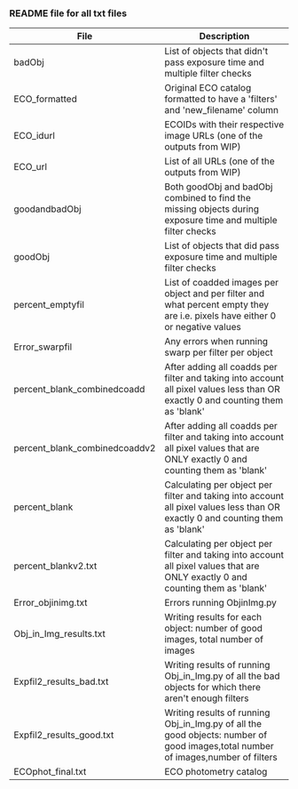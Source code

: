 ### README file for all txt files

| File                          | Description                              |
| ----------------------------- | ---------------------------------------- |
| badObj                        | List of objects that didn't pass exposure time and multiple filter checks |
| ECO_formatted                 | Original ECO catalog formatted to have a 'filters' and 'new_filename' column |
| ECO_idurl                     | ECOIDs with their respective image URLs (one of the outputs from WIP) |
| ECO_url                       | List of all URLs (one of the outputs from WIP) |
| goodandbadObj                 | Both goodObj and badObj combined to find the missing objects during exposure time and multiple filter checks |
| goodObj                       | List of objects that did pass exposure time and multiple filter checks |
| percent_emptyfil              | List of coadded images per object and per filter and what percent empty they are i.e. pixels have either 0 or negative values |
| Error_swarpfil                | Any errors when running swarp per filter per object |
| percent_blank_combinedcoadd   | After adding all coadds per filter and taking into account all pixel values less than OR exactly 0 and counting them as 'blank' |
| percent_blank_combinedcoaddv2 | After adding all coadds per filter and taking into account all pixel values that are ONLY exactly 0 and counting them as 'blank' |
| percent_blank                 | Calculating per object per filter and taking into account all pixel values less than OR exactly 0 and counting them as 'blank' |
| percent_blankv2.txt           | Calculating per object per filter and taking into account all pixel values that are ONLY exactly 0 and counting them as 'blank' |
| Error_objinimg.txt            | Errors running ObjinImg.py               |
| Obj_in_Img_results.txt        | Writing results for each object: number of good images, total number of images |
| Expfil2_results_bad.txt       | Writing results of running Obj_in_Img.py of all the bad objects for which there aren't enough filters |
| Expfil2_results_good.txt      | Writing results of running Obj_in_Img.py of all the good objects: number of good images,total number of images,number of filters |
| ECOphot_final.txt             | ECO photometry catalog                   |

















